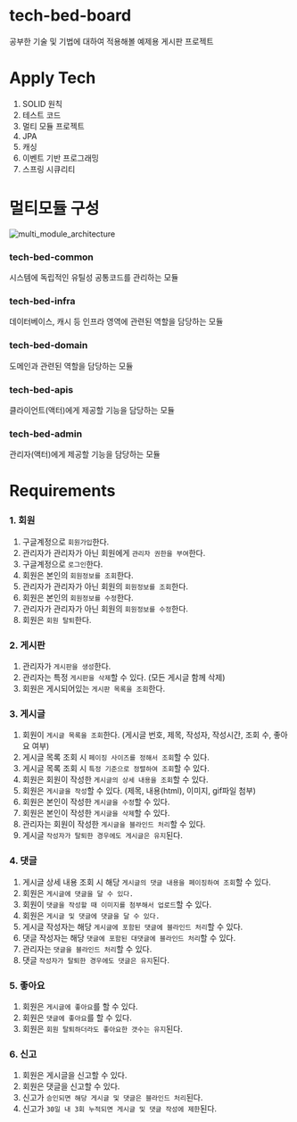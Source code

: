 # tech-bed-board
공부한 기술 및 기법에 대하여 적용해볼 예제용 게시판 프로젝트

# Apply Tech
1. SOLID 원칙
2. 테스트 코드
3. 멀티 모듈 프로젝트
4. JPA
5. 캐싱
6. 이벤트 기반 프로그래밍
7. 스프링 시큐리티

# 멀티모듈 구성
![multi_module_architecture](./image/multi_module.architecture.png)

### tech-bed-common
시스템에 독립적인 유틸성 공통코드를 관리하는 모듈

### tech-bed-infra
데이터베이스, 캐시 등 인프라 영역에 관련된 역할을 담당하는 모듈

### tech-bed-domain
도메인과 관련된 역할을 담당하는 모듈

### tech-bed-apis
클라이언트(액터)에게 제공할 기능을 담당하는 모듈

### tech-bed-admin
관리자(액터)에게 제공할 기능을 담당하는 모듈

# Requirements
### 1. 회원
1) 구글계정으로 `회원가입`한다.
2) 관리자가 관리자가 아닌 회원에게 `관리자 권한을 부여`한다.
3) 구글계정으로 `로그인`한다.
4) 회원은 본인의 `회원정보를 조회`한다.
5) 관리자가 관리자가 아닌 회원의 `회원정보를 조회`한다.
6) 회원은 본인의 `회원정보를 수정`한다.
7) 관리자가 관리자가 아닌 회원의 `회원정보를 수정`한다.
8) 회원은 `회원 탈퇴`한다.

### 2. 게시판
1) 관리자가 `게시판을 생성`한다.
2) 관리자는 특정 `게시판을 삭제`할 수 있다. (모든 게시글 함께 삭제)
3) 회원은 게시되어있는 `게시판 목록을 조회`한다.

### 3. 게시글
1) 회원이 `게시글 목록을 조회`한다. (게시글 번호, 제목, 작성자, 작성시간, 조회 수, 좋아요 여부)
2) 게시글 목록 조회 시 `페이징 사이즈를 정해서 조회`할 수 있다.
3) 게시글 목록 조회 시 `특정 기준으로 정렬하여 조회`할 수 있다.
4) 회원은 회원이 작성한 `게시글의 상세 내용을 조회`할 수 있다.
5) 회원은 `게시글을 작성`할 수 있다. (제목, 내용(html), 이미지, gif파일 첨부)
6) 회원은 본인이 작성한 `게시글을 수정`할 수 있다.
7) 회원은 본인이 작성한 `게시글을 삭제`할 수 있다.
8) 관리자는 회원이 작성한 `게시글을 블라인드 처리`할 수 있다.
9) 게시글 `작성자가 탈퇴한 경우에도 게시글은 유지`된다.

### 4. 댓글
1) 게시글 상세 내용 조회 시 해당 `게시글의 댓글 내용을 페이징하여 조회`할 수 있다.
2) 회원은 `게시글에 댓글을 달 수 있다.`
3) 회원이 `댓글을 작성할 때 이미지를 첨부해서 업로드`할 수 있다.
4) 회원은 `게시글 및 댓글에 댓글을 달 수 있다.`
5) 게시글 작성자는 해당 `게시글에 포함된 댓글에 블라인드 처리`할 수 있다.
6) 댓글 작성자는 해당 `댓글에 포함된 대댓글에 블라인드 처리`할 수 있다.
7) 관리자는 `댓글을 블라인드 처리`할 수 있다.
8) 댓글 `작성자가 탈퇴한 경우에도 댓글은 유지`된다.
 
### 5. 좋아요
1) 회원은 `게시글에 좋아요`를 할 수 있다.
2) 회원은 `댓글에 좋아요`를 할 수 있다.
3) 회원은 `회원 탈퇴하더라도 좋아요한 갯수는 유지`된다.

### 6. 신고
1) 회원은 게시글을 신고할 수 있다.
2) 회원은 댓글을 신고할 수 있다.
3) 신고가 `승인되면 해당 게시글 및 댓글은 블라인드 처리`된다.
4) 신고가 `30일 내 3회 누적되면 게시글 및 댓글 작성에 제한`된다.
